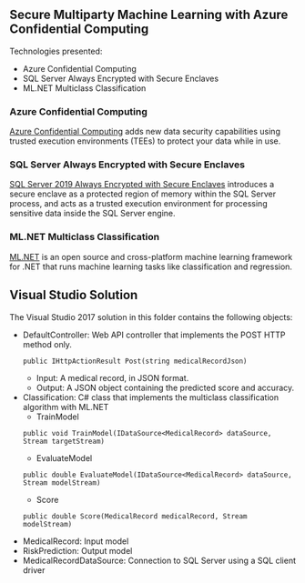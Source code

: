 ## Secure Multiparty Machine Learning with Azure Confidential Computing

Technologies presented:
- Azure Confidential Computing
- SQL Server Always Encrypted with Secure Enclaves
- ML.NET Multiclass Classification

### Azure Confidential Computing
[Azure Confidential Computing](https://azure.microsoft.com/en-us/solutions/confidential-compute/) adds new data security capabilities using trusted execution environments (TEEs) to protect your data while in use.

### SQL Server Always Encrypted with Secure Enclaves
[SQL Server 2019 Always Encrypted with Secure Enclaves](https://aka.ms/AlwaysEncryptedwithSecureEnclaves) introduces a secure enclave as a protected region of memory within the SQL Server process, and acts as a trusted execution environment for processing sensitive data inside the SQL Server engine.

### ML.NET Multiclass Classification
[ML.NET](https://dot.net/ml) is an open source and cross-platform machine learning framework for .NET that runs machine learning tasks like classification and regression.

## Visual Studio Solution
The Visual Studio 2017 solution in this folder contains the following objects:
- DefaultController: Web API controller that implements the POST HTTP method only.
  ```
  public IHttpActionResult Post(string medicalRecordJson)
  ```
  - Input: A medical record, in JSON format.
  - Output: A JSON object containing the predicted score and accuracy.
- Classification: C# class that implements the multiclass classification algorithm with ML.NET
  - TrainModel
  ```
  public void TrainModel(IDataSource<MedicalRecord> dataSource, Stream targetStream)
  ```
  - EvaluateModel
  ```
  public double EvaluateModel(IDataSource<MedicalRecord> dataSource, Stream modelStream)
  ```
  - Score
  ```
  public double Score(MedicalRecord medicalRecord, Stream modelStream)
  ```
- MedicalRecord: Input model
- RiskPrediction: Output model
- MedicalRecordDataSource: Connection to SQL Server using a SQL client driver
